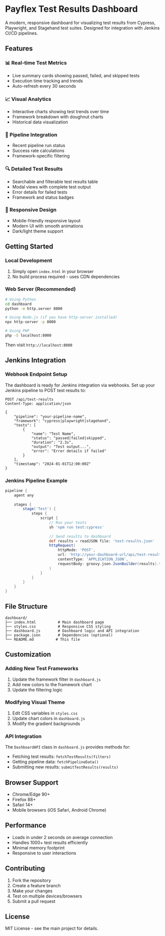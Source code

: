 # Payflex Test Results Dashboard

A modern, responsive dashboard for visualizing test results from Cypress, Playwright, and Stagehand test suites. Designed for integration with Jenkins CI/CD pipelines.

## Features

### 📊 Real-time Test Metrics
- Live summary cards showing passed, failed, and skipped tests
- Execution time tracking and trends
- Auto-refresh every 30 seconds

### 📈 Visual Analytics
- Interactive charts showing test trends over time
- Framework breakdown with doughnut charts
- Historical data visualization

### 🚀 Pipeline Integration
- Recent pipeline run status
- Success rate calculations
- Framework-specific filtering

### 🔍 Detailed Test Results
- Searchable and filterable test results table
- Modal views with complete test output
- Error details for failed tests
- Framework and status badges

### 📱 Responsive Design
- Mobile-friendly responsive layout
- Modern UI with smooth animations
- Dark/light theme support

## Getting Started

### Local Development
1. Simply open `index.html` in your browser
2. No build process required - uses CDN dependencies

### Web Server (Recommended)
```bash
# Using Python
cd dashboard
python -m http.server 8000

# Using Node.js (if you have http-server installed)
npx http-server -p 8000

# Using PHP
php -S localhost:8000
```

Then visit `http://localhost:8000`

## Jenkins Integration

### Webhook Endpoint Setup
The dashboard is ready for Jenkins integration via webhooks. Set up your Jenkins pipeline to POST test results to:

```
POST /api/test-results
Content-Type: application/json

{
    "pipeline": "your-pipeline-name",
    "framework": "cypress|playwright|stagehand",
    "tests": [
        {
            "name": "Test Name",
            "status": "passed|failed|skipped",
            "duration": "2.3s",
            "output": "Test output...",
            "error": "Error details if failed"
        }
    ],
    "timestamp": "2024-01-01T12:00:00Z"
}
```

### Jenkins Pipeline Example
```groovy
pipeline {
    agent any
    
    stages {
        stage('Test') {
            steps {
                script {
                    // Run your tests
                    sh 'npm run test:cypress'
                    
                    // Send results to dashboard
                    def results = readJSON file: 'test-results.json'
                    httpRequest(
                        httpMode: 'POST',
                        url: 'http://your-dashboard-url/api/test-results',
                        contentType: 'APPLICATION_JSON',
                        requestBody: groovy.json.JsonBuilder(results).toString()
                    )
                }
            }
        }
    }
}
```

## File Structure

```
dashboard/
├── index.html          # Main dashboard page
├── styles.css          # Responsive CSS styling
├── dashboard.js        # Dashboard logic and API integration
├── package.json        # Dependencies (optional)
└── README.md          # This file
```

## Customization

### Adding New Test Frameworks
1. Update the framework filter in `dashboard.js`
2. Add new colors to the framework chart
3. Update the filtering logic

### Modifying Visual Theme
1. Edit CSS variables in `styles.css`
2. Update chart colors in `dashboard.js`
3. Modify the gradient backgrounds

### API Integration
The `DashboardAPI` class in `dashboard.js` provides methods for:
- Fetching test results: `fetchTestResults(filters)`
- Getting pipeline data: `fetchPipelineData()`
- Submitting new results: `submitTestResults(results)`

## Browser Support

- Chrome/Edge 90+
- Firefox 88+
- Safari 14+
- Mobile browsers (iOS Safari, Android Chrome)

## Performance

- Loads in under 2 seconds on average connection
- Handles 1000+ test results efficiently
- Minimal memory footprint
- Responsive to user interactions

## Contributing

1. Fork the repository
2. Create a feature branch
3. Make your changes
4. Test on multiple devices/browsers
5. Submit a pull request

## License

MIT License - see the main project for details.
